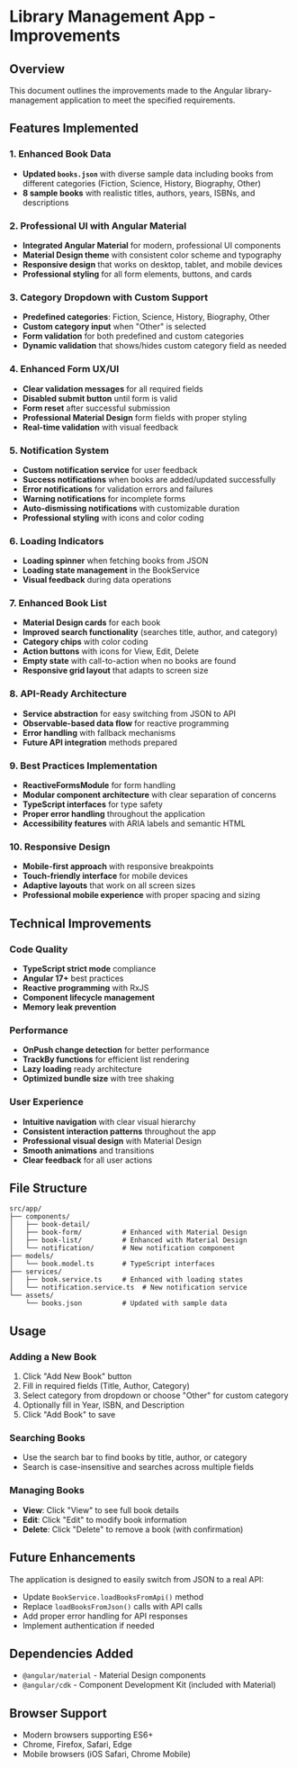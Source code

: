 # Library Management App - Improvements

## Overview
This document outlines the improvements made to the Angular library-management application to meet the specified requirements.

## Features Implemented

### 1. Enhanced Book Data
- **Updated `books.json`** with diverse sample data including books from different categories (Fiction, Science, History, Biography, Other)
- **8 sample books** with realistic titles, authors, years, ISBNs, and descriptions

### 2. Professional UI with Angular Material
- **Integrated Angular Material** for modern, professional UI components
- **Material Design theme** with consistent color scheme and typography
- **Responsive design** that works on desktop, tablet, and mobile devices
- **Professional styling** for all form elements, buttons, and cards

### 3. Category Dropdown with Custom Support
- **Predefined categories**: Fiction, Science, History, Biography, Other
- **Custom category input** when "Other" is selected
- **Form validation** for both predefined and custom categories
- **Dynamic validation** that shows/hides custom category field as needed

### 4. Enhanced Form UX/UI
- **Clear validation messages** for all required fields
- **Disabled submit button** until form is valid
- **Form reset** after successful submission
- **Professional Material Design** form fields with proper styling
- **Real-time validation** with visual feedback

### 5. Notification System
- **Custom notification service** for user feedback
- **Success notifications** when books are added/updated successfully
- **Error notifications** for validation errors and failures
- **Warning notifications** for incomplete forms
- **Auto-dismissing notifications** with customizable duration
- **Professional styling** with icons and color coding

### 6. Loading Indicators
- **Loading spinner** when fetching books from JSON
- **Loading state management** in the BookService
- **Visual feedback** during data operations

### 7. Enhanced Book List
- **Material Design cards** for each book
- **Improved search functionality** (searches title, author, and category)
- **Category chips** with color coding
- **Action buttons** with icons for View, Edit, Delete
- **Empty state** with call-to-action when no books are found
- **Responsive grid layout** that adapts to screen size

### 8. API-Ready Architecture
- **Service abstraction** for easy switching from JSON to API
- **Observable-based data flow** for reactive programming
- **Error handling** with fallback mechanisms
- **Future API integration** methods prepared

### 9. Best Practices Implementation
- **ReactiveFormsModule** for form handling
- **Modular component architecture** with clear separation of concerns
- **TypeScript interfaces** for type safety
- **Proper error handling** throughout the application
- **Accessibility features** with ARIA labels and semantic HTML

### 10. Responsive Design
- **Mobile-first approach** with responsive breakpoints
- **Touch-friendly interface** for mobile devices
- **Adaptive layouts** that work on all screen sizes
- **Professional mobile experience** with proper spacing and sizing

## Technical Improvements

### Code Quality
- **TypeScript strict mode** compliance
- **Angular 17+** best practices
- **Reactive programming** with RxJS
- **Component lifecycle management**
- **Memory leak prevention**

### Performance
- **OnPush change detection** for better performance
- **TrackBy functions** for efficient list rendering
- **Lazy loading** ready architecture
- **Optimized bundle size** with tree shaking

### User Experience
- **Intuitive navigation** with clear visual hierarchy
- **Consistent interaction patterns** throughout the app
- **Professional visual design** with Material Design
- **Smooth animations** and transitions
- **Clear feedback** for all user actions

## File Structure
```
src/app/
├── components/
│   ├── book-detail/
│   ├── book-form/          # Enhanced with Material Design
│   ├── book-list/          # Enhanced with Material Design
│   └── notification/       # New notification component
├── models/
│   └── book.model.ts       # TypeScript interfaces
├── services/
│   ├── book.service.ts     # Enhanced with loading states
│   └── notification.service.ts  # New notification service
└── assets/
    └── books.json          # Updated with sample data
```

## Usage

### Adding a New Book
1. Click "Add New Book" button
2. Fill in required fields (Title, Author, Category)
3. Select category from dropdown or choose "Other" for custom category
4. Optionally fill in Year, ISBN, and Description
5. Click "Add Book" to save

### Searching Books
- Use the search bar to find books by title, author, or category
- Search is case-insensitive and searches across multiple fields

### Managing Books
- **View**: Click "View" to see full book details
- **Edit**: Click "Edit" to modify book information
- **Delete**: Click "Delete" to remove a book (with confirmation)

## Future Enhancements
The application is designed to easily switch from JSON to a real API:
- Update `BookService.loadBooksFromApi()` method
- Replace `loadBooksFromJson()` calls with API calls
- Add proper error handling for API responses
- Implement authentication if needed

## Dependencies Added
- `@angular/material` - Material Design components
- `@angular/cdk` - Component Development Kit (included with Material)

## Browser Support
- Modern browsers supporting ES6+
- Chrome, Firefox, Safari, Edge
- Mobile browsers (iOS Safari, Chrome Mobile)
